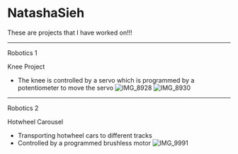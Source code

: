 # NatashaSieh
These are projects that I have worked on!!!

___________________________________________________________________________________________________________
Robotics 1

  Knee Project
  - The knee is controlled by a servo which is programmed by a potentiometer to move the servo
![IMG_8928](https://github.com/nzs2401/NatashaSieh/assets/116852829/667d3b5a-b089-4d6b-a870-40098bd894fa)
![IMG_8930](https://github.com/nzs2401/NatashaSieh/assets/116852829/7bf0b93f-4242-43ca-871f-c3b7eb558c68)

____________________________________________________________________________________________________________

Robotics 2

  Hotwheel Carousel
  - Transporting hotwheel cars to different tracks
  - Controlled by a programmed brushless motor
![IMG_9991](https://github.com/nzs2401/NatashaSieh/assets/116852829/6af27fbb-3728-4e12-86d9-6606575f77b2)

